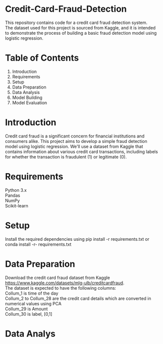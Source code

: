 # Credit-Card-Fraud-Detection
This repository contains code for a credit card fraud detection system. <br />
The dataset used for this project is sourced from Kaggle, and it is intended to demonstrate the process of building a basic fraud detection model using logistic regression.
# Table of Contents
1. Introduction <br />
2. Requirements <br />
3. Setup <br />
4. Data Preparation <br />
5. Data Analysis <br />
6. Model Building <br /> 
7. Model Evaluation <br />
# Introduction
Credit card fraud is a significant concern for financial institutions and consumers alike. This project aims to develop a simple fraud detection model using logistic regression. We'll use a dataset from Kaggle that contains information about various credit card transactions, including labels for whether the transaction is fraudulent (1) or legitimate (0).

# Requirements
Python 3.x <br />
Pandas <br />
NumPy <br />
Scikit-learn <br />


# Setup
Install the required dependencies using pip install -r requirements.txt or conda install -r- requirements.txt

# Data Preparation
Download the credit card fraud dataset from Kaggle https://www.kaggle.com/datasets/mlg-ulb/creditcardfraud. <br />
The dataset is expected to have the following columns: <br />
Collum_1 is time of the day <br />
Collum_2 to Collum_28 are the credit card details which are converted in numerical values using PCA <br />
Collum_29 is Amount <br />
Collum_30 is label, [0,1] <br />
# Data Analys

